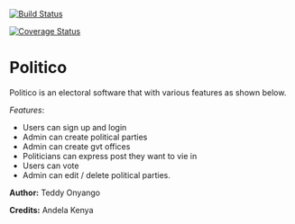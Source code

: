[![Build Status](https://travis-ci.org/TedOnyango/Politico.svg?branch=development)](https://travis-ci.org/TedOnyango/Politico)

[![Coverage Status](https://coveralls.io/repos/github/TedOnyango/Politico/badge.svg)](https://coveralls.io/github/TedOnyango/Politico)

# Politico
Politico is an electoral software that with various features as shown below.

*Features*:
- Users can sign up and login
- Admin can create political parties
- Admin can create gvt offices
- Politicians can express post they want to vie in
- Users can vote
- Admin can edit / delete political parties.

**Author:**
Teddy Onyango

**Credits:**
Andela Kenya

